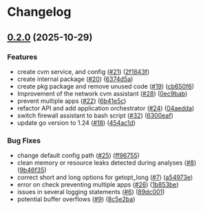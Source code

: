# Changelog

## [0.2.0](https://github.com/iExecBlockchainComputing/conker-base/compare/v0.1.0...v0.2.0) (2025-10-29)


### Features

* create cvm service, and config ([#21](https://github.com/iExecBlockchainComputing/conker-base/issues/21)) ([2f1843f](https://github.com/iExecBlockchainComputing/conker-base/commit/2f1843fbec0637e2c02a9939fd143d8dd53d47e8))
* create internal package ([#20](https://github.com/iExecBlockchainComputing/conker-base/issues/20)) ([6374d5a](https://github.com/iExecBlockchainComputing/conker-base/commit/6374d5af6de66f47b664ab0f8f099c8f3ede24e2))
* create pkg package and remove unused code ([#19](https://github.com/iExecBlockchainComputing/conker-base/issues/19)) ([cb650f6](https://github.com/iExecBlockchainComputing/conker-base/commit/cb650f64375b5976e4baac10685a810adaaf8a74))
* Improvement of the network cvm assistant ([#28](https://github.com/iExecBlockchainComputing/conker-base/issues/28)) ([0ec9bab](https://github.com/iExecBlockchainComputing/conker-base/commit/0ec9babc23bd672ecdc32d9caa0509f0c4a289b4))
* prevent multiple apps ([#22](https://github.com/iExecBlockchainComputing/conker-base/issues/22)) ([6b41e5c](https://github.com/iExecBlockchainComputing/conker-base/commit/6b41e5c8f9ffc20f44c3a7d44a3c8e02e0c6abe5))
* refactor API and add application orchestrator ([#24](https://github.com/iExecBlockchainComputing/conker-base/issues/24)) ([04aedda](https://github.com/iExecBlockchainComputing/conker-base/commit/04aeddadc494f2f6b9f24b8258b713eee95f2352))
* switch firewall assistant to bash script ([#32](https://github.com/iExecBlockchainComputing/conker-base/issues/32)) ([6300eaf](https://github.com/iExecBlockchainComputing/conker-base/commit/6300eaf7e7c7d71bf05cd62b8800d58bbf8ad520))
* update go version to 1.24 ([#18](https://github.com/iExecBlockchainComputing/conker-base/issues/18)) ([454ac1d](https://github.com/iExecBlockchainComputing/conker-base/commit/454ac1d62ec84bb9d7ee68d1d122fd6d05f1f4d8))


### Bug Fixes

* change default config path ([#25](https://github.com/iExecBlockchainComputing/conker-base/issues/25)) ([ff96755](https://github.com/iExecBlockchainComputing/conker-base/commit/ff9675551b654431f014b3c88f56f0c4672da093))
* clean memory or resource leaks detected during analyses ([#8](https://github.com/iExecBlockchainComputing/conker-base/issues/8)) ([9b46f35](https://github.com/iExecBlockchainComputing/conker-base/commit/9b46f35333167ec2ab8df810e7996ca51cb73f36))
* correct short and long options for getopt_long ([#7](https://github.com/iExecBlockchainComputing/conker-base/issues/7)) ([a54973e](https://github.com/iExecBlockchainComputing/conker-base/commit/a54973e9cc4b78e80c9432c7ef7c75af752b33b6))
* error on check preventing multiple apps ([#26](https://github.com/iExecBlockchainComputing/conker-base/issues/26)) ([1b853be](https://github.com/iExecBlockchainComputing/conker-base/commit/1b853be4e36992c02674ec1e9712f141522a2832))
* issues in several logging statements ([#6](https://github.com/iExecBlockchainComputing/conker-base/issues/6)) ([89dc001](https://github.com/iExecBlockchainComputing/conker-base/commit/89dc0017866399884bf8a53c5ad509bc33710900))
* potential buffer overflows ([#9](https://github.com/iExecBlockchainComputing/conker-base/issues/9)) ([8c5e2ba](https://github.com/iExecBlockchainComputing/conker-base/commit/8c5e2bad262da56156a4335212b9012a9b39f9f6))
